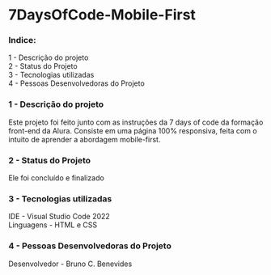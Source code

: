 # 7DaysOfCode-Mobile-First

### Indice:

1 - Descrição do projeto
<br>
2 - Status do Projeto
<br>
3 - Tecnologias utilizadas
<br>
4 - Pessoas Desenvolvedoras do Projeto
<br>

### 1 - Descrição do projeto

Este projeto foi feito junto com as instruções da 7 days of code da formação front-end da Alura.
Consiste em uma página 100% responsiva, feita com o intuito de aprender a abordagem mobile-first.

### 2 - Status do Projeto

Ele foi concluído e finalizado


### 3 - Tecnologias utilizadas

IDE - Visual Studio Code 2022
<br>
Linguagens  - HTML e CSS


### 4 - Pessoas Desenvolvedoras do Projeto

Desenvolvedor - Bruno C. Benevides
